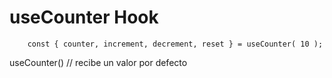 # useCounter Hook

```
    const { counter, increment, decrement, reset } = useCounter( 10 );

```
useCounter() // recibe un valor por defecto
